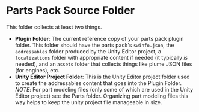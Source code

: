 # Parts Pack Source Folder
This folder collects at least two things.
* **Plugin Folder**: The current reference copy of your parts pack plugin folder. This folder should have the parts pack's `swinfo.json`, the `addressables` folder produced by the Unity Editor project, a `localizations` folder with appropriate content if needed (it typically *is* needed), and an `assets` folder that collects things like plume JSON files (for engines), etc.
* **Unity Editor Project Folder**: This is the Unity Editor project folder used to create the addressables content that goes into the Plugin Folder. *NOTE*: For part modeling files (only some of which are used in the Unity Editor project) see the Parts folder. Organizing part modeling files this way helps to keep the unity project file manageable in size.
